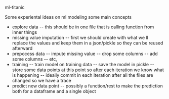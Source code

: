ml-titanic

Some experiental ideas on ml modeling 
some main concepts
- explore data 
-- this should be in one file that is calling function from inner things
- missing value imputation
-- first we should create with what we ll replace the values and keep them in a json/pickle so they can be reused afterward
- prepocess data
-- impute missing value
-- drop some columns
-- add some columns
-- etc,
- training
-- train model on training data
-- save the model in pickle
-- store some data points at this point so after each iteration we know what is happening
-- ideaily commit in each iteration after all the files are changed so we have a trace
- predict new data point 
-- possibly a function/rest to make the prediction both for a dataframe and a single object